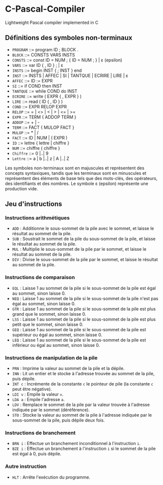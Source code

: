 # C-Pascal-Compiler
Lightweight Pascal compiler implemented in C


## Définitions des symboles non-terminaux
- `PROGRAM` ::= program ID ; BLOCK .
- `BLOCK` ::= CONSTS VARS INSTS
- `CONSTS` ::= const ID = NUM ; { ID = NUM ; } | ε (epsilon)
- `VARS` ::= var ID { , ID } ; | ε
- `INSTS` ::= begin INST { ; INST } end
- `INST` ::= INSTS | AFFEC | SI | TANTQUE | ECRIRE | LIRE | ε
- `AFFEC` ::= ID := EXPR
- `SI` ::= if COND then INST
- `TANTQUE` ::= while COND do INST
- `ECRIRE` ::= write ( EXPR { , EXPR } )
- `LIRE` ::= read ( ID { , ID } )
- `COND` ::= EXPR RELOP EXPR
- `RELOP` ::= = | <> | < | > | <= | >=
- `EXPR` ::= TERM { ADDOP TERM }
- `ADDOP` ::= + | -
- `TERM` ::= FACT { MULOP FACT }
- `MULOP` ::= * | /
- `FACT` ::= ID | NUM | ( EXPR )
- `ID` ::= lettre { lettre | chiffre }
- `NUM` ::= chiffre { chiffre }
- `Chiffre` ::= 0 |..| 9
- `Lettre` ::= a | b |..| z | A |..| Z

Les symboles non-terminaux sont en majuscules et représentent des concepts syntaxiques, tandis que les terminaux sont en minuscules et représentent des éléments de base tels que des mots-clés, des opérateurs, des identifiants et des nombres. Le symbole ε (epsilon) représente une production vide.

## Jeu d'instructions

### Instructions arithmétiques

- `ADD` : Additionne le sous-sommet de la pile avec le sommet, et laisse le résultat au sommet de la pile.
- `SUB` : Soustrait le sommet de la pile du sous-sommet de la pile, et laisse le résultat au sommet de la pile.
- `MUL` : Multiplie le sous-sommet de la pile par le sommet, et laisse le résultat au sommet de la pile.
- `DIV` : Divise le sous-sommet de la pile par le sommet, et laisse le résultat au sommet de la pile.

### Instructions de comparaison

- `EQL` : Laisse 1 au sommet de la pile si le sous-sommet de la pile est égal au sommet, sinon laisse 0.
- `NEQ` : Laisse 1 au sommet de la pile si le sous-sommet de la pile n'est pas égal au sommet, sinon laisse 0.
- `GTR` : Laisse 1 au sommet de la pile si le sous-sommet de la pile est plus grand que le sommet, sinon laisse 0.
- `LSS` : Laisse 1 au sommet de la pile si le sous-sommet de la pile est plus petit que le sommet, sinon laisse 0.
- `GEQ` : Laisse 1 au sommet de la pile si le sous-sommet de la pile est supérieur ou égal au sommet, sinon laisse 0.
- `LEQ` : Laisse 1 au sommet de la pile si le sous-sommet de la pile est inférieur ou égal au sommet, sinon laisse 0.

### Instructions de manipulation de la pile

- `PRN` : Imprime la valeur au sommet de la pile et la dépile.
- `INN` : Lit un entier et le stocke à l'adresse trouvée au sommet de la pile, puis dépile.
- `INT c` : Incrémente de la constante `c` le pointeur de pile (la constante `c` peut être négative).
- `LDI v` : Empile la valeur `v`.
- `LDA a` : Empile l'adresse `a`.
- `LDV` : Remplace le sommet de la pile par la valeur trouvée à l'adresse indiquée par le sommet (déréférence).
- `STO` : Stocke la valeur au sommet de la pile à l'adresse indiquée par le sous-sommet de la pile, puis dépile deux fois.

### Instructions de branchement

- `BRN i` : Effectue un branchement inconditionnel à l'instruction `i`.
- `BZE i` : Effectue un branchement à l'instruction `i` si le sommet de la pile est égal à 0, puis dépile.

### Autre instruction

- `HLT` : Arrête l'exécution du programme.